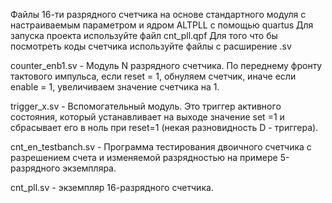 Файлы 16-ти разрядного счетчика на основе стандартного модуля с настраиваемым параметром и ядром ALTPLL с помощью quartus 
Для запуска проекта используйте файл cnt_pll.qpf
Для того что бы посмотреть коды счетчика используйте файлы с расширение .sv

counter_enb1.sv - Модуль N разрядного счетчика.
По переднему фронту тактового импульса, если reset = 1, обнуляем счетчик, иначе если enable = 1, увеличиваем значение счетчика на 1.   

trigger_x.sv - Вспомогательный модуль.
Это триггер активного состояния, который устанавливает на выходе значение set =1 и сбрасывает его в ноль при reset=1 (некая разновидность D - триггера).

cnt_en_testbanch.sv - Программа тестирования двоичного счетчика с разрешением счета и изменяемой разрядностью на примере 5-разрядного экземпляра.

cnt_pll.sv -  экземпляр 16-разрядного счетчика.

